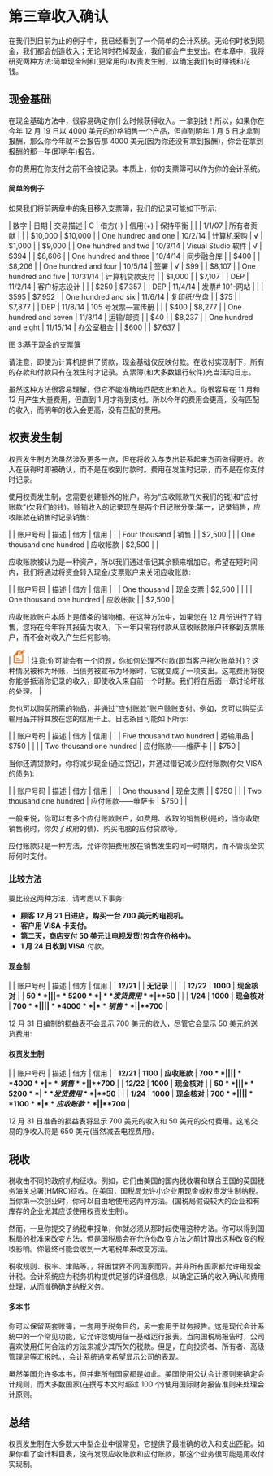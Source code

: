 # 第三章收入确认

在我们到目前为止的例子中，我已经看到了一个简单的会计系统。无论何时收到现金，我们都会创造收入；无论何时花掉现金，我们都会产生支出。在本章中，我将研究两种方法:简单现金制和(更常用的)权责发生制，以确定我们何时赚钱和花钱。

## 现金基础

在现金基础方法中，很容易确定你什么时候获得收入。一拿到钱！所以，如果你在今年 12 月 19 日以 4000 美元的价格销售一个产品，但直到明年 1 月 5 日才拿到报酬，那么你今年就不会报告那 4000 美元(因为你还没有拿到报酬)，你会在拿到报酬的那一年(即明年)报告。

你的费用在你支付之前不会被记录。本质上，你的支票簿可以作为你的会计系统。

#### 简单的例子

如果我们将前两章中的条目移入支票簿，我们的记录可能如下所示:

| 数字 | 日期 | 交易描述 | C | 借方(-) | 信用(+) | 保持平衡 |
|  | 1/1/07 | 所有者贡献 |  |  | $10,000 | $10,000 |
| One hundred and one | 10/2/14 | 计算机采购 | √ | $1,000 |  | $9,000 |
| One hundred and two | 10/3/14 | Visual Studio 软件 | √ | $394 |  | $8,606 |
| One hundred and three | 10/4/14 | 同步融合库 |  | $400 |  | $8,206 |
| One hundred and four | 10/5/14 | 签署 | √ | $99 |  | $8,107 |
| One hundred and five | 10/31/14 | 计算机贷款支付 |  | $1,000 |  | $7,107 |
| DEP | 11/2/14 | 客户标志设计 |  |  | $250 | $7,357 |
| DEP | 11/4/14 | 发票# 101-网站 |  |  | $595 | $7,952 |
| One hundred and six | 11/6/14 | 复印纸/光盘 |  | $75 |  | $7,877 |
| DEP | 11/8/14 | 105 号发票—宣传册 |  |  | $400 | $8,277 |
| One hundred and seven | 11/8/14 | 运输/邮资 |  | $40 |  | $8,237 |
| One hundred and eight | 11/15/14 | 办公室租金 |  | $600 |  | $7,637 |

图 3:基于现金的支票簿

请注意，即使为计算机提供了贷款，现金基础仅反映付款。在收付实现制下，所有的存款和付款只有在发生时才记录。支票簿(和大多数银行软件)充当活动日志。

虽然这种方法很容易理解，但它不能准确地匹配支出和收入。你很容易在 11 月和 12 月产生大量费用，但直到 1 月才得到支付。所以今年的费用会更高，没有匹配的收入，而明年的收入会更高，没有匹配的费用。

## 权责发生制

权责发生制方法虽然涉及更多一点，但在将收入与支出联系起来方面做得更好。收入在获得时即被确认，而不是在收到付款时。费用在发生时记录，而不是在你支付时记录。

使用权责发生制，您需要创建额外的帐户，称为“应收账款”(欠我们的钱)和“应付账款”(欠我们的钱)。赊销收入的记录现在是两个日记账分录:第一，记录销售，应收账款在销售时记录销售:

|  | 账户号码 | 描述 | 借方 | 信用 |
|  | Four thousand | 销售 |  | $2,500 |
|  | One thousand one hundred | 应收帐款 | $2,500 |  |

应收账款被认为是一种资产，所以我们通过借记其余额来增加它。希望在短时间内，我们将通过将资金转入现金/支票账户来关闭应收账款:

|  | 账户号码 | 描述 | 借方 | 信用 |
|  | One thousand | 现金支票 | $2,500 |  |
|  | One thousand one hundred | 应收帐款 |  | $2,500 |

应收账款账户本质上是借条的储物桶。在这种方法中，如果您在 12 月份进行了销售，您将在今年将其报告为收入，下一年只需将付款从应收账款账户转移到支票账户，而不会对收入产生任何影响。

| ![](img/note.png) | 注意:你可能会有一个问题，你如何处理不付款(即当客户拖欠账单时)？这种情况被称为坏账，当债务被宣布为坏账时，它就变成了一项支出。这笔费用将使你能够抵消你记录的收入，即使收入来自前一个时期。我们将在后面一章讨论坏账的处理。 |

您也可以购买所需的物品，并通过“应付账款”账户赊账支付。例如，您可以购买运输用品并将其放在您的信用卡上。日志条目可能如下所示:

|  | 账户号码 | 描述 | 借方 | 信用 |
|  | Five thousand two hundred | 运输用品 | $750 |  |
|  | Two thousand one hundred | 应付账款——维萨卡 |  | $750 |

当你还清贷款时，你将减少现金(通过贷记)，并通过借记减少应付账款(你欠 VISA 的债务):

|  | 账户号码 | 描述 | 借方 | 信用 |
|  | One thousand | 现金支票 |  | $750 |
|  | Two thousand one hundred | 应付账款——维萨卡 | $750 |  |

一般来说，你可以有多个应付账款账户，如费用、收取的销售税(是的，当你收取销售税时，你欠了政府的债)、购买电脑的应付贷款等。

应付账款只是一种方法，允许你把费用放在销售发生的同一时期内，而不管现金实际何时支付。

### 比较方法

要比较这两种方法，请考虑以下事务:

*   **顾客 12 月 21 日进店，购买一台 700 美元的电视机。**
*   **客户用 VISA 卡支付。**
*   **第二天，商店支付 50 美元让电视发货(包含在价格中)。**
*   **1 月 24 日收到 VISA** 付款。

#### 现金制

|  | 账户号码 | 描述 | 借方 | 信用 |
| **12/21** |  | **无记录** |  |  |
| **12/22** | **1000** | **现金核对** |  | **$50** |
|  | **5200** | **发货费用** | **$50** |  |
| **1/24** | **1000** | **现金核对** | **$700** |  |
|  | **4000** | **销售** |  | **$700** |

12 月 31 日编制的损益表不会显示 700 美元的收入，尽管它会显示 50 美元的送货费用:

#### 权责发生制

|  | 账户号码 | 描述 | 借方 | 信用 |
| **12/21** | **1100** | **应收账款** | **$700** |  |
|  | **4000** | **销售** |  | **$700** |
| **12/22** | **1000** | **现金核对** |  | **$50** |
|  | **5200** | **发货费用** | **$50** |  |
| **1/24** | **1000** | **现金核对** | **$700** |  |
|  | **1100** | **应收账款** |  | **$700** |

12 月 31 日准备的损益表将显示 700 美元的收入和 50 美元的交付费用。这笔交易的净收入将是 650 美元(当然减去电视费用)。

## 税收

税收由不同的政府机构征收。例如，它们由美国的国内税收署和联合王国的英国税务海关总署(HMRC)征收。在美国，国税局允许小企业用现金或权责发生制纳税。当你第一次创业时，你可以自由地使用这两种方法。(国税局假设较大的企业和有库存的企业尤其应该使用权责发生制)。

然而，一旦你提交了纳税申报单，你就必须从那时起使用这种方法。你可以得到国税局的批准来改变方法，但是国税局会在允许你改变方法之前计算出这种改变的税收影响。你最终可能会收到一大笔税单来改变方法。

税收规则、税率、津贴等。，将因世界不同国家而异。并非所有国家都允许用现金计税。会计系统应为税务机构提供足够的详细信息，以确定正确的收入确认和费用处理，从而准确确定纳税义务。

#### 多本书

你可以保留两套账簿，一套用于税务目的，另一套用于财务报告。这是现代会计系统中的一个常见功能，它允许您使用任一基础运行报表。当向国税局报告时，公司喜欢使用任何合法的方法来减少其所欠的税款。但是，在向投资者、所有者、高级管理层等汇报时。，会计系统通常希望显示公司的表现。

虽然美国允许多本书，但并非所有国家都是如此。美国使用公认会计原则来确定会计规则，而大多数国家(在撰写本文时超过 100 个)使用国际财务报告准则来处理会计原则。

## 总结

权责发生制在大多数大中型企业中很常见，它提供了最准确的收入和支出匹配。如果你看了会计科目表，没有发现应收账款和应付账款，那这个业务很可能是用收付实现制。